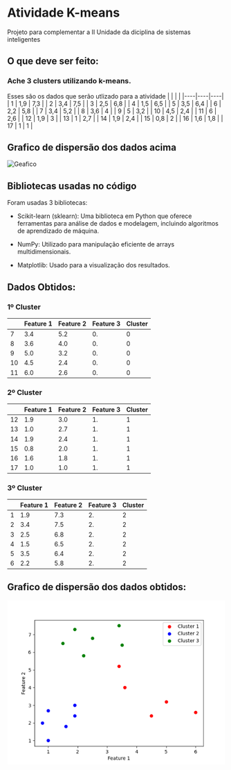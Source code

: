# Atividade K-means
Projeto para complementar a II Unidade da diciplina de sistemas inteligentes
## O que deve ser feito:

### Ache 3 clusters utilizando k-means.

Esses são os dados que serão utlizado para a atividade
|    |    |    |
|----|----|----|
| 1 | 1,9 | 7,3 |
| 2 | 3,4 | 7,5 |
| 3 | 2,5 | 6,8 |
| 4 | 1,5 | 6,5 |
| 5 | 3,5 | 6,4 |
| 6 | 2,2 | 5,8 |
| 7 | 3,4 | 5,2 |
| 8 | 3,6 | 4 |
| 9 | 5 | 3,2 |
| 10 | 4,5 | 2,4 |
| 11 | 6 | 2,6 |
| 12 | 1,9 | 3 |
| 13 | 1 | 2,7 |
| 14 | 1,9 | 2,4 |
| 15 | 0,8 | 2 |
| 16 | 1,6 | 1,8 |
| 17 | 1 | 1 |

## Grafico de dispersão dos dados acima

![Geafico](results/Grafico_de_dispersão.png)

## Bibliotecas usadas no código
Foram usadas 3 bibliotecas:
* Scikit-learn (sklearn): Uma biblioteca em Python que oferece ferramentas para análise de dados e modelagem, incluindo algoritmos de aprendizado de máquina.

* NumPy: Utilizado para manipulação eficiente de arrays multidimensionais.

* Matplotlib: Usado para a visualização dos resultados.

## Dados Obtidos:

### 1º Cluster

|    | Feature 1 | Feature 2 | Feature 3 | Cluster |
|----|-----------|-----------|-----------|---------|
| 7  | 3.4       | 5.2       | 0.        | 0       |
| 8  | 3.6       | 4.0       | 0.        | 0       |
| 9  | 5.0       | 3.2       | 0.        | 0       |
| 10 | 4.5       | 2.4       | 0.        | 0       |
| 11 | 6.0       | 2.6       | 0.        | 0       |

### 2º Cluster

|    | Feature 1 | Feature 2 | Feature 3 | Cluster |
|----|-----------|-----------|-----------|---------|
| 12 | 1.9       | 3.0       | 1.        | 1       |
| 13 | 1.0       | 2.7       | 1.        | 1       |
| 14 | 1.9       | 2.4       | 1.        | 1       |
| 15 | 0.8       | 2.0       | 1.        | 1       |
| 16 | 1.6       | 1.8       | 1.        | 1       |
| 17 | 1.0       | 1.0       | 1.        | 1       |

### 3º Cluster

|   | Feature 1 | Feature 2 | Feature 3 | Cluster |
|---|-----------|-----------|-----------|---------|
| 1 | 1.9       | 7.3       | 2.        | 2       |
| 2 | 3.4       | 7.5       | 2.        | 2       |
| 3 | 2.5       | 6.8       | 2.        | 2       |
| 4 | 1.5       | 6.5       | 2.        | 2       |
| 5 | 3.5       | 6.4       | 2.        | 2       |
| 6 | 2.2       | 5.8       | 2.        | 2       |

## Grafico de dispersão dos dados obtidos:

![Saida do código](results/Figure_1.png)
